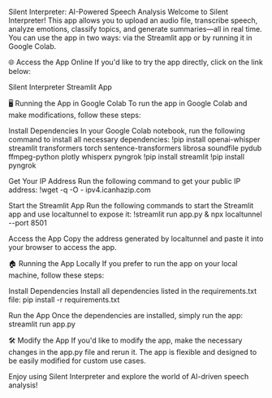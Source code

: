 Silent Interpreter: AI-Powered Speech Analysis
Welcome to Silent Interpreter! This app allows you to upload an audio file, transcribe speech, analyze emotions, classify topics, and generate summaries—all in real time. You can use the app in two ways: via the Streamlit app or by running it in Google Colab.

🌐 Access the App Online
If you'd like to try the app directly, click on the link below:

Silent Interpreter Streamlit App

🖥️ Running the App in Google Colab
To run the app in Google Colab and make modifications, follow these steps:

Install Dependencies
In your Google Colab notebook, run the following command to install all necessary dependencies:
!pip install openai-whisper streamlit transformers torch sentence-transformers librosa soundfile pydub ffmpeg-python plotly whisperx pyngrok
!pip install streamlit
!pip install pyngrok

Get Your IP Address
Run the following command to get your public IP address:
!wget -q -O - ipv4.icanhazip.com

Start the Streamlit App
Run the following commands to start the Streamlit app and use localtunnel to expose it:
!streamlit run app.py & npx localtunnel --port 8501

Access the App
Copy the address generated by localtunnel and paste it into your browser to access the app.

🏠 Running the App Locally
If you prefer to run the app on your local machine, follow these steps:

Install Dependencies
Install all dependencies listed in the requirements.txt file:
pip install -r requirements.txt

Run the App
Once the dependencies are installed, simply run the app:
streamlit run app.py

🛠️ Modify the App
If you'd like to modify the app, make the necessary changes in the app.py file and rerun it. The app is flexible and designed to be easily modified for custom use cases.

Enjoy using Silent Interpreter and explore the world of AI-driven speech analysis!
